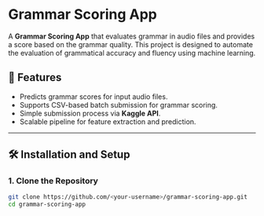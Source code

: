 # Grammar Scoring App

A **Grammar Scoring App** that evaluates grammar in audio files and provides a score based on the grammar quality. This project is designed to automate the evaluation of grammatical accuracy and fluency using machine learning.

## 🚀 Features

- Predicts grammar scores for input audio files.
- Supports CSV-based batch submission for grammar scoring.
- Simple submission process via **Kaggle API**.
- Scalable pipeline for feature extraction and prediction.

---

## 🛠️ Installation and Setup

### 1. Clone the Repository
```bash
git clone https://github.com/<your-username>/grammar-scoring-app.git
cd grammar-scoring-app
